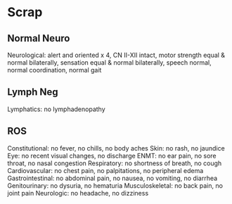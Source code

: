 # Scrap

## Normal Neuro
Neurological: alert and oriented x 4, CN II-XII intact, motor strength equal & normal bilaterally, sensation equal & normal bilaterally, speech normal,  normal coordination, normal gait

## Lymph Neg
Lymphatics: no lymphadenopathy

## ROS
Constitutional: no fever, no chills, no body aches
Skin: no rash, no jaundice
Eye: no recent visual changes, no discharge
ENMT: no ear pain, no sore throat, no nasal congestion
Respiratory: no shortness of breath, no cough
Cardiovascular: no chest pain, no palpitations, no peripheral edema
Gastrointestinal: no abdominal pain, no nausea, no vomiting, no diarrhea
Genitourinary: no dysuria, no hematuria
Musculoskeletal: no back pain, no joint pain
Neurologic: no headache, no dizziness

